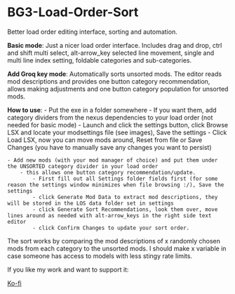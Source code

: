# BG3-Load-Order-Sort
Better load order editing interface, sorting and automation.


**Basic mode**: Just a nicer load order interface.
    Includes drag and drop, ctrl and shift multi select, alt-arrow_key selected line movement, single and multi line index setting,
    foldable categories and sub-categories.


**Add Groq key mode**: Automatically sorts unsorted mods.
    The editor reads mod descriptions and provides one button category recommendation, allows making adjustments and one button category population for unsorted mods.


**How to use**:
    - ﻿Put the exe in a folder somewhere
    ﻿- If you want them, add category dividers from the nexus dependencies to your load order (not needed for basic mode)
    - ﻿Launch and click the settings button, click Browse LSX and locate your modsettings file (see images), Save the settings
    ﻿- Click Load LSX, now you can move mods around, Reset from file or Save Changes (you have to manually save any changes you want to persist)
    
    ﻿- Add new mods (with your mod manager of choice) and put them under the UNSORTED category divider in your load order
        ﻿﻿- this allows one button category recommendation/update.
            ﻿﻿﻿- First fill out all Settings folder fields first (for some reason the settings window minimizes when file browsing :/), Save the settings 
            ﻿﻿﻿- click Generate Mod Data ﻿to extract mod ﻿descriptions, they will be stored in the LOS data folder set in settings 
            ﻿﻿﻿- click Generate Sort Recommendations, look them over, ﻿move lines around as ﻿needed with alt-arrow_keys in the right side text editor
            ﻿﻿﻿- click Confirm Changes to update ﻿your sort order.

The sort works by comparing the mod descriptions of x randomly chosen mods from each category to the unsorted mods. I should make x variable in case someone has access to models with less stingy rate limits.

If you like my work and want to support it:

[Ko-fi](https://ko-fi.com/crimsonhd)
